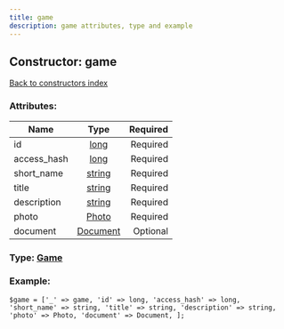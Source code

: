 ```yaml
---
title: game
description: game attributes, type and example
---
```

## Constructor: game  
[Back to constructors index](index.md)



### Attributes:

| Name     |    Type       | Required |
|----------|:-------------:|---------:|
|id|[long](../types/long.md) | Required|
|access\_hash|[long](../types/long.md) | Required|
|short\_name|[string](../types/string.md) | Required|
|title|[string](../types/string.md) | Required|
|description|[string](../types/string.md) | Required|
|photo|[Photo](../types/Photo.md) | Required|
|document|[Document](../types/Document.md) | Optional|



### Type: [Game](../types/Game.md)


### Example:

```
$game = ['_' => game, 'id' => long, 'access_hash' => long, 'short_name' => string, 'title' => string, 'description' => string, 'photo' => Photo, 'document' => Document, ];
```